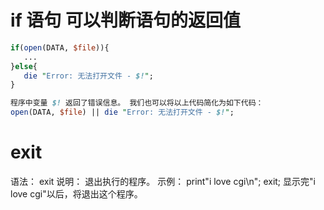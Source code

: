 # if 语句 可以判断语句的返回值

```perl
if(open(DATA, $file)){
   ...
}else{
   die "Error: 无法打开文件 - $!";
}

程序中变量 $! 返回了错误信息。 我们也可以将以上代码简化为如下代码：
open(DATA, $file) || die "Error: 无法打开文件 - $!";
```

# exit

语法： exit
说明： 退出执行的程序。
示例： print"i love cgi\n"; exit; 
      显示完"i love cgi"以后，将退出这个程序。
